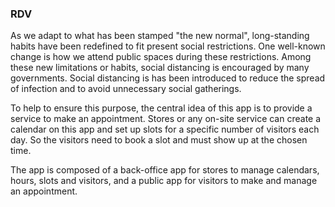 ### RDV

As we adapt to what has been stamped "the new normal", long-standing habits have been redefined to fit present social restrictions. One well-known change is how we attend public spaces during these restrictions. Among these new limitations or habits, social distancing is encouraged by many governments. Social distancing is has been introduced to reduce the spread of infection and to avoid unnecessary social gatherings.

To help to ensure this purpose, the central idea of this app is to provide a service to make an appointment. Stores or any on-site service can create a calendar on this app and set up slots for a specific number of visitors each day. So the visitors need to book a slot and must show up at the chosen time.

The app is composed of a back-office app for stores to manage calendars, hours, slots and visitors, and a public app for visitors to make and manage an appointment.